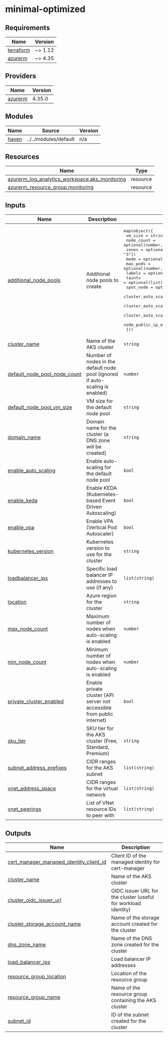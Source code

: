# minimal-optimized

<!-- BEGIN_TF_DOCS -->
## Requirements

| Name | Version |
|------|---------|
| <a name="requirement_terraform"></a> [terraform](#requirement\_terraform) | ~> 1.12 |
| <a name="requirement_azurerm"></a> [azurerm](#requirement\_azurerm) | ~> 4.35 |

## Providers

| Name | Version |
|------|---------|
| <a name="provider_azurerm"></a> [azurerm](#provider\_azurerm) | 4.35.0 |

## Modules

| Name | Source | Version |
|------|--------|---------|
| <a name="module_haven"></a> [haven](#module\_haven) | ../../modules/default | n/a |

## Resources

| Name | Type |
|------|------|
| [azurerm_log_analytics_workspace.aks_monitoring](https://registry.terraform.io/providers/hashicorp/azurerm/latest/docs/resources/log_analytics_workspace) | resource |
| [azurerm_resource_group.monitoring](https://registry.terraform.io/providers/hashicorp/azurerm/latest/docs/resources/resource_group) | resource |

## Inputs

| Name | Description | Type | Default | Required |
|------|-------------|------|---------|:--------:|
| <a name="input_additional_node_pools"></a> [additional\_node\_pools](#input\_additional\_node\_pools) | Additional node pools to create | <pre>map(object({<br>    vm_size                        = string<br>    node_count                     = optional(number, 1)<br>    zones                          = optional(list(string), ["1", "2", "3"])<br>    mode                           = optional(string, "User")<br>    max_pods                       = optional(number, 120)<br>    labels                         = optional(map(string), {})<br>    taints                         = optional(list(string), [])<br>    spot_node                      = optional(bool, false)<br>    cluster_auto_scaling_enabled   = optional(bool, false)<br>    cluster_auto_scaling_min_count = optional(number, null)<br>    cluster_auto_scaling_max_count = optional(number, null)<br>    node_public_ip_enabled         = optional(bool, false)<br>  }))</pre> | n/a | yes |
| <a name="input_cluster_name"></a> [cluster\_name](#input\_cluster\_name) | Name of the AKS cluster | `string` | n/a | yes |
| <a name="input_default_node_pool_node_count"></a> [default\_node\_pool\_node\_count](#input\_default\_node\_pool\_node\_count) | Number of nodes in the default node pool (ignored if auto-scaling is enabled) | `number` | n/a | yes |
| <a name="input_default_node_pool_vm_size"></a> [default\_node\_pool\_vm\_size](#input\_default\_node\_pool\_vm\_size) | VM size for the default node pool | `string` | n/a | yes |
| <a name="input_domain_name"></a> [domain\_name](#input\_domain\_name) | Domain name for the cluster (a DNS zone will be created) | `string` | n/a | yes |
| <a name="input_enable_auto_scaling"></a> [enable\_auto\_scaling](#input\_enable\_auto\_scaling) | Enable auto-scaling for the default node pool | `bool` | n/a | yes |
| <a name="input_enable_keda"></a> [enable\_keda](#input\_enable\_keda) | Enable KEDA (Kubernetes-based Event Driven Autoscaling) | `bool` | n/a | yes |
| <a name="input_enable_vpa"></a> [enable\_vpa](#input\_enable\_vpa) | Enable VPA (Vertical Pod Autoscaler) | `bool` | n/a | yes |
| <a name="input_kubernetes_version"></a> [kubernetes\_version](#input\_kubernetes\_version) | Kubernetes version to use for the cluster | `string` | n/a | yes |
| <a name="input_loadbalancer_ips"></a> [loadbalancer\_ips](#input\_loadbalancer\_ips) | Specific load balancer IP addresses to use (if any) | `list(string)` | n/a | yes |
| <a name="input_location"></a> [location](#input\_location) | Azure region for the cluster | `string` | n/a | yes |
| <a name="input_max_node_count"></a> [max\_node\_count](#input\_max\_node\_count) | Maximum number of nodes when auto-scaling is enabled | `number` | n/a | yes |
| <a name="input_min_node_count"></a> [min\_node\_count](#input\_min\_node\_count) | Minimum number of nodes when auto-scaling is enabled | `number` | n/a | yes |
| <a name="input_private_cluster_enabled"></a> [private\_cluster\_enabled](#input\_private\_cluster\_enabled) | Enable private cluster (API server not accessible from public internet) | `bool` | n/a | yes |
| <a name="input_sku_tier"></a> [sku\_tier](#input\_sku\_tier) | SKU tier for the AKS cluster (Free, Standard, Premium) | `string` | n/a | yes |
| <a name="input_subnet_address_prefixes"></a> [subnet\_address\_prefixes](#input\_subnet\_address\_prefixes) | CIDR ranges for the AKS subnet | `list(string)` | n/a | yes |
| <a name="input_vnet_address_space"></a> [vnet\_address\_space](#input\_vnet\_address\_space) | CIDR ranges for the virtual network | `list(string)` | n/a | yes |
| <a name="input_vnet_peerings"></a> [vnet\_peerings](#input\_vnet\_peerings) | List of VNet resource IDs to peer with | `list(string)` | n/a | yes |

## Outputs

| Name | Description |
|------|-------------|
| <a name="output_cert_manager_managed_identity_client_id"></a> [cert\_manager\_managed\_identity\_client\_id](#output\_cert\_manager\_managed\_identity\_client\_id) | Client ID of the managed identity for cert-manager |
| <a name="output_cluster_name"></a> [cluster\_name](#output\_cluster\_name) | Name of the AKS cluster |
| <a name="output_cluster_oidc_issuer_url"></a> [cluster\_oidc\_issuer\_url](#output\_cluster\_oidc\_issuer\_url) | OIDC issuer URL for the cluster (useful for workload identity) |
| <a name="output_cluster_storage_account_name"></a> [cluster\_storage\_account\_name](#output\_cluster\_storage\_account\_name) | Name of the storage account created for the cluster |
| <a name="output_dns_zone_name"></a> [dns\_zone\_name](#output\_dns\_zone\_name) | Name of the DNS zone created for the cluster |
| <a name="output_load_balancer_ips"></a> [load\_balancer\_ips](#output\_load\_balancer\_ips) | Load balancer IP addresses |
| <a name="output_resource_group_location"></a> [resource\_group\_location](#output\_resource\_group\_location) | Location of the resource group |
| <a name="output_resource_group_name"></a> [resource\_group\_name](#output\_resource\_group\_name) | Name of the resource group containing the AKS cluster |
| <a name="output_subnet_id"></a> [subnet\_id](#output\_subnet\_id) | ID of the subnet created for the cluster |
<!-- END_TF_DOCS -->
